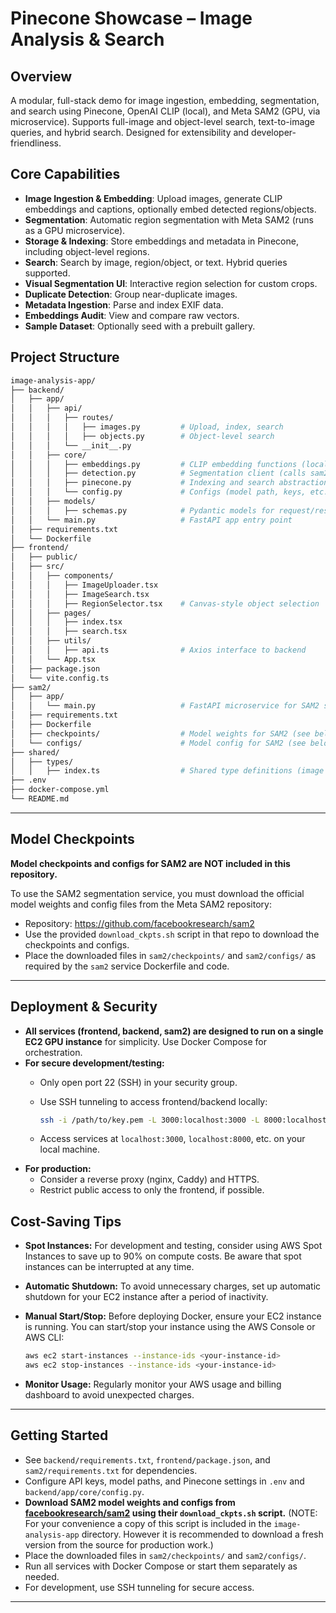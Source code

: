 # Pinecone Showcase – Image Analysis & Search

## Overview

A modular, full-stack demo for image ingestion, embedding, segmentation, and search using Pinecone, OpenAI CLIP (local), and Meta SAM2 (GPU, via microservice). Supports full-image and object-level search, text-to-image queries, and hybrid search. Designed for extensibility and developer-friendliness.

## Core Capabilities

- **Image Ingestion & Embedding**: Upload images, generate CLIP embeddings and captions, optionally embed detected regions/objects.
- **Segmentation**: Automatic region segmentation with Meta SAM2 (runs as a GPU microservice).
- **Storage & Indexing**: Store embeddings and metadata in Pinecone, including object-level regions.
- **Search**: Search by image, region/object, or text. Hybrid queries supported.
- **Visual Segmentation UI**: Interactive region selection for custom crops.
- **Duplicate Detection**: Group near-duplicate images.
- **Metadata Ingestion**: Parse and index EXIF data.
- **Embeddings Audit**: View and compare raw vectors.
- **Sample Dataset**: Optionally seed with a prebuilt gallery.

## Project Structure

```bash
image-analysis-app/
├── backend/
│   ├── app/
│   │   ├── api/
│   │   │   ├── routes/
│   │   │   │   ├── images.py         # Upload, index, search
│   │   │   │   ├── objects.py        # Object-level search
│   │   │   └── __init__.py
│   │   ├── core/
│   │   │   ├── embeddings.py         # CLIP embedding functions (local, CPU)
│   │   │   ├── detection.py          # Segmentation client (calls sam2 service)
│   │   │   ├── pinecone.py           # Indexing and search abstraction
│   │   │   └── config.py             # Configs (model path, keys, etc.)
│   │   ├── models/
│   │   │   ├── schemas.py            # Pydantic models for request/response
│   │   └── main.py                   # FastAPI app entry point
│   ├── requirements.txt
│   └── Dockerfile
├── frontend/
│   ├── public/
│   ├── src/
│   │   ├── components/
│   │   │   ├── ImageUploader.tsx
│   │   │   ├── ImageSearch.tsx
│   │   │   ├── RegionSelector.tsx    # Canvas-style object selection
│   │   ├── pages/
│   │   │   ├── index.tsx
│   │   │   ├── search.tsx
│   │   ├── utils/
│   │   │   ├── api.ts                # Axios interface to backend
│   │   └── App.tsx
│   ├── package.json
│   └── vite.config.ts
├── sam2/
│   ├── app/
│   │   └── main.py                   # FastAPI microservice for SAM2 segmentation
│   ├── requirements.txt
│   ├── Dockerfile
│   ├── checkpoints/                  # Model weights for SAM2 (see below)
│   └── configs/                      # Model config for SAM2 (see below)
├── shared/
│   ├── types/
│   │   ├── index.ts                  # Shared type definitions (image metadata, etc.)
├── .env
├── docker-compose.yml
└── README.md
```

---

## Model Checkpoints

**Model checkpoints and configs for SAM2 are NOT included in this repository.**

To use the SAM2 segmentation service, you must download the official model weights and config files from the Meta SAM2 repository:

- Repository: <https://github.com/facebookresearch/sam2>
- Use the provided `download_ckpts.sh` script in that repo to download the checkpoints and configs.
- Place the downloaded files in `sam2/checkpoints/` and `sam2/configs/` as required by the `sam2` service Dockerfile and code.

---

## Deployment & Security

- **All services (frontend, backend, sam2) are designed to run on a single EC2 GPU instance** for simplicity. Use Docker Compose for orchestration.
- **For secure development/testing:**
  - Only open port 22 (SSH) in your security group.
  - Use SSH tunneling to access frontend/backend locally:

    ```sh
    ssh -i /path/to/key.pem -L 3000:localhost:3000 -L 8000:localhost:8000 -L 8001:localhost:8001 ec2-user@<EC2_PUBLIC_IP>
    ```

  - Access services at `localhost:3000`, `localhost:8000`, etc. on your local machine.
- **For production:**
  - Consider a reverse proxy (nginx, Caddy) and HTTPS.
  - Restrict public access to only the frontend, if possible.

## Cost-Saving Tips

- **Spot Instances:** For development and testing, consider using AWS Spot Instances to save up to 90% on compute costs. Be aware that spot instances can be interrupted at any time.
- **Automatic Shutdown:** To avoid unnecessary charges, set up automatic shutdown for your EC2 instance after a period of inactivity.
- **Manual Start/Stop:** Before deploying Docker, ensure your EC2 instance is running. You can start/stop your instance using the AWS Console or AWS CLI:

  ```sh
  aws ec2 start-instances --instance-ids <your-instance-id>
  aws ec2 stop-instances --instance-ids <your-instance-id>
  ```

- **Monitor Usage:** Regularly monitor your AWS usage and billing dashboard to avoid unexpected charges.

---

## Getting Started

- See `backend/requirements.txt`, `frontend/package.json`, and `sam2/requirements.txt` for dependencies.
- Configure API keys, model paths, and Pinecone settings in `.env` and `backend/app/core/config.py`.
- **Download SAM2 model weights and configs from [facebookresearch/sam2](https://github.com/facebookresearch/sam2) using their `download_ckpts.sh` script.** (NOTE: For your convenience a copy of this script is included in the `image-analysis-app` directory. However it is recommended to download a fresh version from the source for production work.)
- Place the downloaded files in `sam2/checkpoints/` and `sam2/configs/`.
- Run all services with Docker Compose or start them separately as needed.
- For development, use SSH tunneling for secure access.

---
